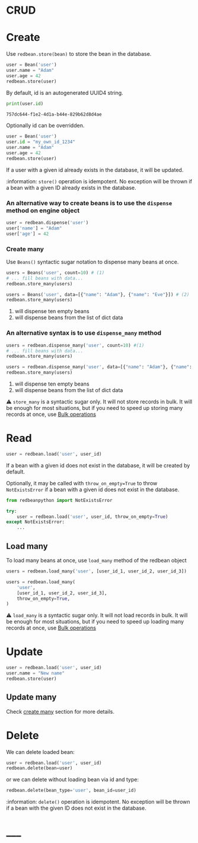 # CRUD

# Create

Use `redbean.store(bean)` to store the bean in the database.

```python
user = Bean('user')
user.name = "Adam"
user.age = 42
redbean.store(user)
```

By default, id is an autogenerated UUID4 string.
```python
print(user.id)
```
```bash
757dc644-f1e2-4d1a-b44e-829b62d8d4ae
```

Optionally id can be overridden.

```python
user = Bean('user')
user.id = "my_own_id_1234"
user.name = "Adam"
user.age = 42
redbean.store(user)
```

If a user with a given id already exists in the database, it will be updated.

:information: `store()` operation is idempotent. No exception will be thrown if a bean with a given ID already exists in the database.

### An alternative way to create beans is to use the `dispense` method on engine object


```python
user = redbean.dispense('user')
user['name'] = "Adam"
user['age'] = 42
```


### Create many

Use `Beans()` syntactic sugar notation to dispense many beans at once.

```python
users = Beans('user', count=10) # (1)
# ... fill beans with data...
redbean.store_many(users)

users = Beans('user', data=[{"name": "Adam"}, {"name": "Eve"}]) # (2)
redbean.store_many(users)
```

1. will dispense ten empty beans
2. will dispense beans from the list of dict data

### An alternative syntax is to use `dispense_many` method

```python
users = redbean.dispense_many('user', count=10) #(1)
# ... fill beans with data...
redbean.store_many(users)

users = redbean.dispense_many('user', data=[{"name": "Adam"}, {"name": "Eve"}]) #(2)
redbean.store_many(users)
```

1. will dispense ten empty beans
2. will dispense beans from the list of dict data

:warning: `store_many` is a syntactic sugar only. It will not store records in bulk. It will be enough for most situations, but if you need to speed up storing many records at once, use [Bulk operations](bulk_operations.md)

# Read

```python
user = redbean.load('user', user_id)
```

If a bean with a given id does not exist in the database, it will be created by default.

Optionally, it may be called with `throw_on_empty=True` to throw `NotExistsError` if a bean with a given id does not exist in the database.
```python
from redbeanpython import NotExistsError

try:
    user = redbean.load('user', user_id, throw_on_empty=True)
except NotExistsError:
    ...
```

## Load many

To load many beans at once, use `load_many` method of the redbean object

```python
users = redbean.load_many('user', [user_id_1, user_id_2, user_id_3])

users = redbean.load_many(
    'user',
    [user_id_1, user_id_2, user_id_3],
    throw_on_empty=True,
)
```

:warning: `load_many` is a syntactic sugar only. It will not load records in bulk. It will be enough for most situations, but if you need to speed up loading many records at once, use [Bulk operations](bulk_operations.md)

# Update

```python
user = redbean.load('user', user_id)
user.name = "New name"
redbean.store(user)
```

## Update many

Check [create many](#create-many) section for more details.

# Delete

We can delete loaded bean:

```python
user = redbean.load('user', user_id)
redbean.delete(bean=user)
```

or we can delete without loading bean via id and type:

```python
redbean.delete(bean_type='user', bean_id=user_id)
```

:information: `delete()` operation is idempotent. No exception will be thrown if a bean with the given ID does not exist in the database.

#
# ___